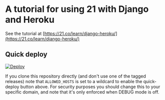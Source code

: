 # A tutorial for using 21 with Django and Heroku

See the tutorial at [https://21.co/learn/django-heroku/](https://21.co/learn/django-heroku/)

## Quick deploy

[![Deploy](https://www.herokucdn.com/deploy/button.svg)](https://heroku.com/deploy?template=https://github.com/21dotco/two1-django-heroku/tree/master)

If you clone this repository directly (and don't use one of the tagged
releases) note that `ALLOWED_HOSTS` is set to a wildcard to enable the
quick-deploy button above. For security purposes you should change this to your
specific domain, and note that it's only enforced when DEBUG mode is off.
